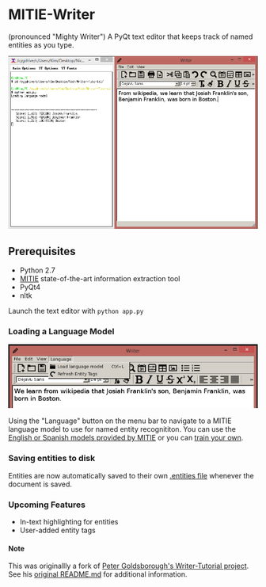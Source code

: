 # MITIE-Writer
(pronounced "Mighty Writer") A PyQt text editor that keeps track of named entities as you type.

![Early Function Example](https://github.com/nickstanisha/MITIE-Writer/blob/master/screenshots/mitie_1.PNG)

## Prerequisites
* Python 2.7
* [MITIE](https://github.com/mit-nlp/MITIE) state-of-the-art information extraction tool
* PyQt4
* nltk

Launch the text editor with `python app.py`

### Loading a Language Model
![Loading a language Model](https://github.com/nickstanisha/MITIE-Writer/blob/master/screenshots/loadMITIE.PNG)

Using the "Language" button on the menu bar to navigate to a MITIE language model to use for named entity recognititon.  You can use the [English or Spanish models provided by MITIE](https://github.com/mit-nlp/MITIE#initial-setup) or you can [train your own](https://github.com/mit-nlp/MITIE/blob/master/examples/python/train_ner.py).

### Saving entities to disk
Entities are now automatically saved to their own [.entities file](https://github.com/nickstanisha/MITIE-Writer/wiki/.entities-file) whenever the document is saved.

### Upcoming Features
* In-text highlighting for entities
* User-added entity tags


#### Note
This was originallly a fork of [Peter Goldsborough's Writer-Tutorial project](https://github.com/goldsborough/Writer-Tutorial).  See his [original README.md](https://github.com/goldsborough/Writer-Tutorial/blob/master/README.md) for additional information.
